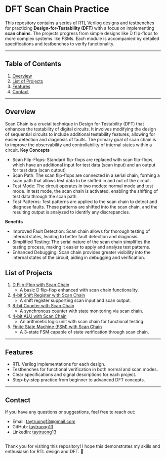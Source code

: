 # DFT Scan Chain Practice

This repository contains a series of RTL Verilog designs and testbenches for practicing **Design-for-Testability (DFT)** with a focus on implementing **scan chains**. The projects progress from simple designs like D flip-flops to more complex systems like FSMs. Each module is accompanied by detailed specifications and testbenches to verify functionality.

---
## Table of Contents
1. [Overview](#overview)
2. [List of Projects](#list_projects)
3. [Features](#features)
4. [Contact](#contact)
---
<a name="overview"></a>
## Overview
Scan Chain is a crucial technique in Design for Testability (DFT) that enhances the testability of digital circuits. It involves modifying the design of sequential circuits to include additional testability features, allowing for easier detection and diagnosis of faults. The primary goal of scan chain is to improve the observability and controllability of internal states within a circuit. 
**Key Concepts** 
- Scan Flip-Flops: Standard flip-flops are replaced with scan flip-flops, which have an additional input for test data (scan input) and an output for test data (scan output)
- Scan Path: The scan flip-flops are connected in a serial chain, forming a scan path that allows test data to be shifted in and out of the circuit.
- Test Mode: The circuit operates in two modes: normal mode and test mode. In test mode, the scan chain is activated, enabling the shifting of test data through the scan path.
- Test Patterns: Test patterns are applied to the scan chain to detect and diagnose faults. These patterns are shifted into the scan chain, and the resulting output is analyzed to identify any discrepancies.

**Benefits**
- Improved Fault Detection: Scan chain allows for thorough testing of internal states, leading to better fault detection and diagnosis.
- Simplified Testing: The serial nature of the scan chain simplifies the testing process, making it easier to apply and analyze test patterns.
- Enhanced Debugging: Scan chain provides greater visibility into the internal states of the circuit, aiding in debugging and verification.

<a name="list_projects"></a>
## List of Projects
1. [D Flip-Flop with Scan Chain](https://github.com/taytruong13/DFT/tree/main/Scan_Chain/DFF_Scan_Chain)
   - A basic D flip-flop enhanced with scan chain functionality.
2. [4-bit Shift Register with Scan Chain](https://github.com/taytruong13/DFT/tree/main/Scan_Chain/Shift_register_scan)
   - A shift register supporting scan input and scan output.
3. [8-bit Counter with Scan Chain](https://github.com/taytruong13/DFT/tree/main/Scan_Chain/Counter_Scan)
   - A synchronous counter with state monitoring via scan chain.
4. [4-bit ALU with Scan Chain](https://github.com/taytruong13/DFT/tree/main/Scan_Chain/ALU_Scan)
   - An arithmetic logic unit with scan chain for functional testing.
5. [Finite State Machine (FSM) with Scan Chain](https://github.com/taytruong13/DFT/tree/main/Scan_Chain/FSM_Scan_Chain)
   - A 3-state FSM capable of state verification through scan chain.

---

<a name="features"></a>
## Features
- RTL Verilog implementations for each design.
- Testbenches for functional verification in both normal and scan modes.
- Clear specifications and signal descriptions for each project.
- Step-by-step practice from beginner to advanced DFT concepts.

---
<a name="contact"></a>
## Contact
If you have any questions or suggestions, feel free to reach out:

- Email: taytruong13@gmail.com
- GitHub: [taytruong13](github.com/taytruong13)
- LinkedIn: [taytruong13](linkedin.com/taytruong13)

---
Thank you for visiting this repository! I hope this demonstrates my skills and enthusiasm for RTL design and DFT. 🚀
